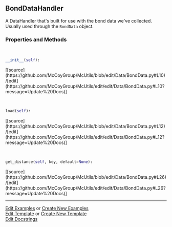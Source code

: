 ## <a id="McUtils.Data.BondData.BondDataHandler">BondDataHandler</a>
A DataHandler that's built for use with the bond data we've collected.
Usually used through the `BondData` object.

### Properties and Methods
<a id="McUtils.Data.BondData.BondDataHandler.__init__" class="docs-object-method">&nbsp;</a> 
```python
__init__(self): 
```
<div class="docs-source-link" markdown="1">
[[source](https://github.com/McCoyGroup/McUtils/blob/edit/Data/BondData.py#L10)/[edit](https://github.com/McCoyGroup/McUtils/edit/edit/Data/BondData.py#L10?message=Update%20Docs)]
</div>

<a id="McUtils.Data.BondData.BondDataHandler.load" class="docs-object-method">&nbsp;</a> 
```python
load(self): 
```
<div class="docs-source-link" markdown="1">
[[source](https://github.com/McCoyGroup/McUtils/blob/edit/Data/BondData.py#L12)/[edit](https://github.com/McCoyGroup/McUtils/edit/edit/Data/BondData.py#L12?message=Update%20Docs)]
</div>

<a id="McUtils.Data.BondData.BondDataHandler.get_distance" class="docs-object-method">&nbsp;</a> 
```python
get_distance(self, key, default=None): 
```
<div class="docs-source-link" markdown="1">
[[source](https://github.com/McCoyGroup/McUtils/blob/edit/Data/BondData.py#L26)/[edit](https://github.com/McCoyGroup/McUtils/edit/edit/Data/BondData.py#L26?message=Update%20Docs)]
</div>





___

[Edit Examples](https://github.com/McCoyGroup/McUtils/edit/edit/ci/examples/McUtils/Data/BondData/BondDataHandler.md) or 
[Create New Examples](https://github.com/McCoyGroup/McUtils/new/edit/?filename=ci/examples/McUtils/Data/BondData/BondDataHandler.md) <br/>
[Edit Template](https://github.com/McCoyGroup/McUtils/edit/edit/ci/docs/McUtils/Data/BondData/BondDataHandler.md) or 
[Create New Template](https://github.com/McCoyGroup/McUtils/new/edit/?filename=ci/docs/templates/McUtils/Data/BondData/BondDataHandler.md) <br/>
[Edit Docstrings](https://github.com/McCoyGroup/McUtils/edit/edit/McUtils/Data/BondData.py?message=Update%20Docs)